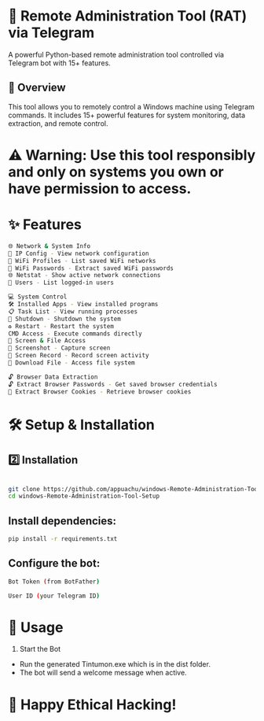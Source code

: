 # 🔹 Remote Administration Tool (RAT) via Telegram
A powerful Python-based remote administration tool controlled via Telegram bot with 15+ features.

## 📌 Overview
This tool allows you to remotely control a Windows machine using Telegram commands. It includes 15+ powerful features for system monitoring, data extraction, and remote control.

# ⚠️ Warning: Use this tool responsibly and only on systems you own or have permission to access.

# ✨ Features
```bash
🌐 Network & System Info
📌 IP Config - View network configuration
📡 WiFi Profiles - List saved WiFi networks
🔐 WiFi Passwords - Extract saved WiFi passwords
🌐 Netstat - Show active network connections
👥 Users - List logged-in users

💻 System Control
🛠 Installed Apps - View installed programs
📋 Task List - View running processes
🔴 Shutdown - Shutdown the system
♻ Restart - Restart the system
CMD Access - Execute commands directly
📸 Screen & File Access
📸 Screenshot - Capture screen
🎥 Screen Record - Record screen activity
📂 Download File - Access file system

🔓 Browser Data Extraction
🔓 Extract Browser Passwords - Get saved browser credentials
🍪 Extract Browser Cookies - Retrieve browser cookies
```
# 🛠️ Setup & Installation
## 2️⃣ Installation
```bash

git clone https://github.com/appuachu/windows-Remote-Administration-Tool-Setup.git
cd windows-Remote-Administration-Tool-Setup

```

## Install dependencies:

```bash
pip install -r requirements.txt

```

## Configure the bot:

```bash
Bot Token (from BotFather)

User ID (your Telegram ID)
```

# 🚀 Usage
1. Start the Bot
* Run the generated Tintumon.exe which is in the dist folder.
* The bot will send a welcome message when active.

# 🚀 Happy Ethical Hacking! 
